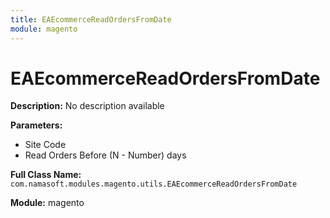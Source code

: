 ```yaml
---
title: EAEcommerceReadOrdersFromDate
module: magento
---
```


# EAEcommerceReadOrdersFromDate

**Description:** No description available

**Parameters:**
- Site Code
- Read Orders Before (N - Number) days

**Full Class Name:** `com.namasoft.modules.magento.utils.EAEcommerceReadOrdersFromDate`

**Module:** magento

